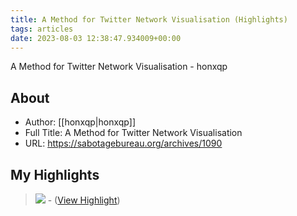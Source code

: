 ```yaml
---
title: A Method for Twitter Network Visualisation (Highlights)
tags: articles
date: 2023-08-03 12:38:47.934009+00:00
---
```

A Method for Twitter Network Visualisation - honxqp

## About
- Author: [[honxqp|honxqp]]
- Full Title: A Method for Twitter Network Visualisation
- URL: https://sabotagebureau.org/archives/1090

## My Highlights
> ![](https://sabotagebureau.org/wp-content/uploads/2019/01/clusters-1.jpg)
\-  ([View Highlight](https://read.readwise.io/read/01h6xpgphjkv1pfq868fwr7jzk))

